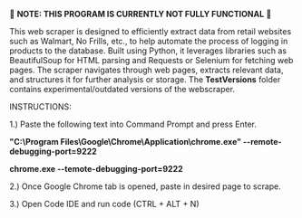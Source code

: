 🚧 **NOTE: THIS  PROGRAM IS CURRENTLY NOT FULLY FUNCTIONAL** 🚧

This web scraper is designed to efficiently extract data from retail websites such as Walmart, No Frills, etc., to help automate the process of logging in products to the database. Built using Python, it leverages libraries such as BeautifulSoup for HTML parsing and Requests or Selenium for fetching web pages. The scraper navigates through web pages, extracts relevant data, and structures it for further analysis or storage. The **TestVersions**
folder contains experimental/outdated versions of the webscraper.

INSTRUCTIONS:

1.) Paste the following text into Command Prompt and press Enter.

**"C:\Program Files\Google\Chrome\Application\chrome.exe" --remote-debugging-port=9222**

**chrome.exe --temote-debugging-port=9222**

2.) Once Google Chrome tab is opened, paste in desired page to scrape.

3.) Open Code IDE and run code (CTRL + ALT + N)
